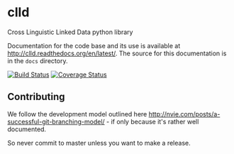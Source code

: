 clld
====

Cross Linguistic Linked Data python library

Documentation for the code base and its use is available at http://clld.readthedocs.org/en/latest/. The source for this documentation is in the `docs` directory.

[![Build Status](https://travis-ci.org/clld/clld.png)](https://travis-ci.org/clld/clld)
[![Coverage Status](https://img.shields.io/coveralls/clld/clld.svg)](https://coveralls.io/r/clld/clld?branch=master)


Contributing
------------

We follow the development model outlined here http://nvie.com/posts/a-successful-git-branching-model/ - if only because it's rather well documented.

So never commit to master unless you want to make a release.

